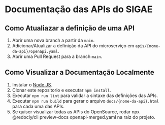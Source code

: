 # Documentação das APIs do SIGAE

## Como Atualiazar a definição de uma API
1. Abrir uma nova branch a partir da `main`.
2. Adicionar/Atualizar a definição da API do microserviço em `apis/{nome-da-api}/openapi.yaml`.
3. Abrir uma Pull Request para a branch `main`.

## Como Visualizar a Documentação Localmente
1. Instalar o [Node JS](https://nodejs.org/).
2. Clonar este repositorio e executar `npm install`.
3. Executar `npm run lint` para validar a sintaxe das definições das APIs.
4. Executar `npm run build` para gerar o arquivo `docs/{nome-da-api}.html` para cada uma das APIs.
5. Se quiser visualizar todas as APIs do OpenSource, rodar  npx @redocly/cli preview-docs openapi-merged.yaml na raiz do projeto. 
